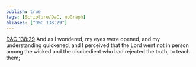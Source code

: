 ```yaml
---
publish: true
tags: [Scripture/DaC, noGraph]
aliases: ["D&C 138:29"]
---
```

[D&C 138:29](https://churchofjesuschrist.org/study/scriptures/dc-testament/dc/138?lang=eng&id=p29#p29) And as I wondered, my eyes were opened, and my understanding quickened, and I perceived that the Lord went not in person among the wicked and the disobedient who had rejected the truth, to teach them;
